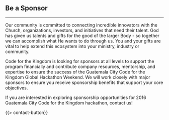 ## Be a Sponsor
---

Our community is committed to connecting incredible innovators with the Church, organizations, investors, and initiatives that need their talent. God has given us talents and gifts for the good of the larger Body - so together we can accomplish what He wants to do through us. You and your gifts are vital to help extend this ecosystem into your ministry, industry or community.

Code for the Kingdom is looking for sponsors at all levels to support the program financially and contribute company resources, mentorship, and expertise to ensure the success of the Guatemala City Code for the Kingdom Global Hackathon Weekend.  We will work closely with major sponsors to ensure you receive sponsorship benefits that support your core objectives. 

If you are interested in exploring sponsorship opportunities for 2016 Guatemala City Code for the Kingdom hackathon, contact us!

{{> contact-button}}
